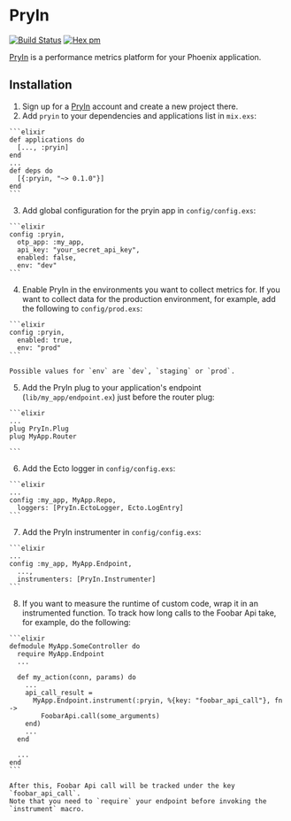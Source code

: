 # PryIn

[![Build Status](https://travis-ci.org/pryin-io/pryin.svg?branch=master)](https://travis-ci.org/pryin-io/pryin)
[![Hex pm](http://img.shields.io/hexpm/v/pryin.svg?style=flat)](https://hex.pm/packages/pryin)

[PryIn](https://pryin.io) is a performance metrics platform for your Phoenix application.

## Installation

  1. Sign up for a [PryIn](https://pryin.io) account and create a new project there.
  2. Add `pryin` to your dependencies and applications list in `mix.exs`:

    ```elixir
    def applications do
      [..., :pryin]
    end
    ...
    def deps do
      [{:pryin, "~> 0.1.0"}]
    end
    ```

  3. Add global configuration for the pryin app in `config/config.exs`:

    ```elixir
    config :pryin,
      otp_app: :my_app,
      api_key: "your_secret_api_key",
      enabled: false,
      env: "dev"
    ```

  4. Enable PryIn in the environments you want to collect metrics for.
    If you want to collect data for the production environment, for example,
    add the following to `config/prod.exs`:

    ```elixir
    config :pryin,
      enabled: true,
      env: "prod"
    ```

    Possible values for `env` are `dev`, `staging` or `prod`.

  5. Add the PryIn plug to your application's endpoint (`lib/my_app/endpoint.ex`) just before the router plug:

    ```elixir
    ...
    plug PryIn.Plug
    plug MyApp.Router

    ```

  6. Add the Ecto logger in `config/config.exs`:

    ```elixir
    ...
    config :my_app, MyApp.Repo,
      loggers: [PryIn.EctoLogger, Ecto.LogEntry]
    ```

  7. Add the PryIn instrumenter in `config/config.exs`:

    ```elixir
    ...
    config :my_app, MyApp.Endpoint,
      ...,
      instrumenters: [PryIn.Instrumenter]
    ```

  8. If you want to measure the runtime of custom code, wrap it in an instrumented function.
    To track how long calls to the Foobar Api take, for example, do the following:

    ```elixir
    defmodule MyApp.SomeController do
      require MyApp.Endpoint
      ...

      def my_action(conn, params) do
        ...
        api_call_result =
          MyApp.Endpoint.instrument(:pryin, %{key: "foobar_api_call"}, fn ->
            FoobarApi.call(some_arguments)
        end)
        ...
      end

      ...
    end
    ```

    After this, Foobar Api call will be tracked under the key `foobar_api_call`.
    Note that you need to `require` your endpoint before invoking the `instrument` macro.
